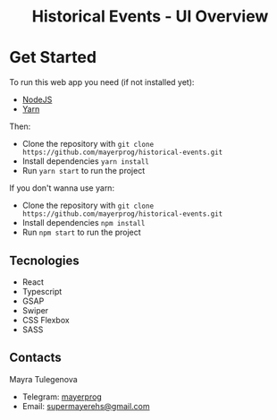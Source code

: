 <h1 align='center'>Historical Events - UI Overview</h1>

# Get Started

To run this web app you need (if not installed yet):

- [NodeJS](https://nodejs.org/en/)
- [Yarn](https://yarnpkg.com/)

Then:

- Clone the repository with `git clone https://github.com/mayerprog/historical-events.git`
- Install dependencies `yarn install`
- Run `yarn start` to run the project

If you don't wanna use yarn:

- Clone the repository with `git clone https://github.com/mayerprog/historical-events.git`
- Install dependencies `npm install`
- Run `npm start` to run the project

## Tecnologies

- React
- Typescript
- GSAP
- Swiper
- CSS Flexbox
- SASS

## Contacts

<p>Mayra Tulegenova</p>

- Telegram: [mayerprog](https://t.me/mayerprog)
- Email: [supermayerehs@gmail.com](supermayerehs@gmail.com)
